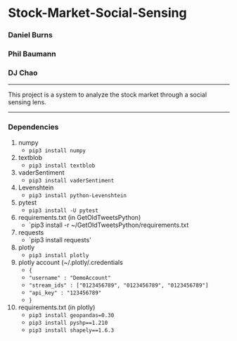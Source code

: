 # Stock-Market-Social-Sensing
### Daniel Burns
### Phil Baumann
### DJ Chao
---
This project is a system to analyze the stock market through a social sensing lens.
***
### Dependencies
1. numpy
    * `pip3 install numpy`
2. textblob
    * `pip3 install textblob`
3. vaderSentiment
    * `pip3 install vaderSentiment`
4. Levenshtein
    * `pip3 install python-Levenshtein`
5. pytest
    * `pip3 install -U pytest`
6. requirements.txt (in GetOldTweetsPython)
    * `pip3 install -r ~/GetOldTweetsPython/requirements.txt
7. requests
    * `pip3 install requests'
7. plotly
    * `pip3 install plotly`
8. plotly account (~/.plotly/.credentials
    * `{`
    *    `"username" : "DemoAccount"`
    *    `"stream_ids" : ["0123456789", "0123456789", "0123456789"]`
    *    `"api_key" : "123456789"`
    *  `}`
9. requirements.txt (in plotly)
    * `pip3 install geopandas=0.30`
    * `pip3 install pyshp==1.210`
    * `pip3 install shapely==1.6.3`

